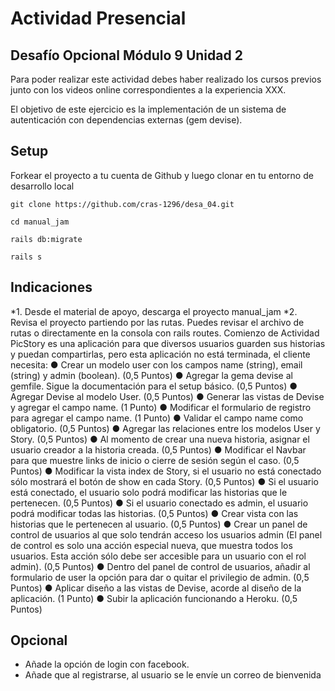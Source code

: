 # Actividad Presencial
## Desafío Opcional Módulo 9 Unidad 2

Para poder realizar este actividad debes haber realizado los cursos previos junto con los videos online correspondientes a la experiencia XXX.


El objetivo de este ejercicio es la implementación de un sistema de autenticación con dependencias externas (gem devise).

## Setup

Forkear el proyecto a tu cuenta de Github y luego clonar en tu entorno de desarrollo local

```
git clone https://github.com/cras-1296/desa_04.git

cd manual_jam

rails db:migrate

rails s
 ```
## Indicaciones

*1. Desde el material de apoyo, descarga el proyecto manual_jam
*2. Revisa el proyecto partiendo por las rutas. Puedes revisar el archivo de rutas o
directamente en la consola con rails routes.
Comienzo de Actividad
PicStory es una aplicación para que diversos usuarios guarden sus historias y puedan
compartirlas, pero esta aplicación no está terminada, el cliente necesita:
● Crear un modelo user con los campos name (string), email (string) y admin
(boolean). (0,5 Puntos)
● Agregar la gema devise al gemfile. Sigue la documentación para el setup básico. (0,5
Puntos)
● Agregar Devise al modelo User. (0,5 Puntos)
● Generar las vistas de Devise y agregar el campo name. (1 Punto)
● Modificar el formulario de registro para agregar el campo name. (1 Punto)
● Validar el campo name como obligatorio. (0,5 Puntos)
● Agregar las relaciones entre los modelos User y Story. (0,5 Puntos)
● Al momento de crear una nueva historia, asignar el usuario creador a la historia
creada. (0,5 Puntos)
● Modificar el Navbar para que muestre links de inicio o cierre de sesión según el caso.
(0,5 Puntos)
● Modificar la vista index de Story, si el usuario no está conectado sólo mostrará el
botón de show en cada Story. (0,5 Puntos)
● Si el usuario está conectado, el usuario solo podrá modificar las historias que le
pertenecen. (0,5 Puntos)
● Si el usuario conectado es admin, el usuario podrá modificar todas las historias. (0,5
Puntos)
● Crear vista con las historias que le pertenecen al usuario. (0,5 Puntos)
● Crear un panel de control de usuarios al que solo tendrán acceso los usuarios admin
(El panel de control es solo una acción especial nueva, que muestra todos los
usuarios. Esta acción sólo debe ser accesible para un usuario con el rol admin). (0,5
Puntos)
● Dentro del panel de control de usuarios, añadir al formulario de user la opción para
dar o quitar el privilegio de admin. (0,5 Puntos)
● Aplicar diseño a las vistas de Devise, acorde al diseño de la aplicación. (1 Punto)
● Subir la aplicación funcionando a Heroku. (0,5 Puntos)
## Opcional
- Añade la opción de login con facebook.
- Añade que al registrarse, al usuario se le envíe un correo de bienvenida
